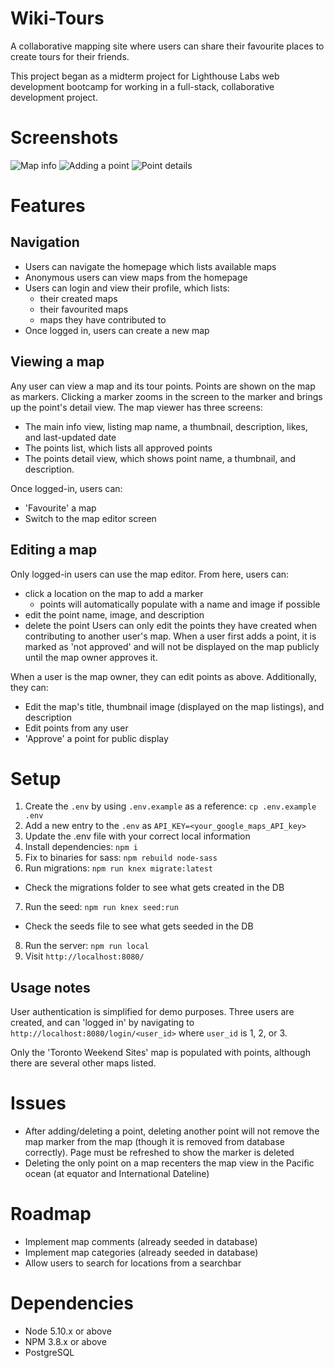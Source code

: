 # Wiki-Tours
A collaborative mapping site where users can share their favourite places to create tours for their friends.

This project began as a midterm project for Lighthouse Labs web development bootcamp for working in a full-stack, collaborative development project.

# Screenshots
![Map info](/docs/3-map.png)
![Adding a point](/docs/4-add.png)
![Point details](/docs/5-point.png)

# Features
## Navigation
- Users can navigate the homepage which lists available maps
- Anonymous users can view maps from the homepage
- Users can login and view their profile, which lists:
  - their created maps
  - their favourited maps
  - maps they have contributed to
- Once logged in, users can create a new map

## Viewing a map
Any user can view a map and its tour points. Points are shown on the map as markers. Clicking a marker zooms in the screen to the marker and brings up the point's detail view.
The map viewer has three screens:
- The main info view, listing map name, a thumbnail, description, likes, and last-updated date
- The points list, which lists all approved points
- The points detail view, which shows point name, a thumbnail, and description. 

Once logged-in, users can:
- 'Favourite' a map
- Switch to the map editor screen

## Editing a map
Only logged-in users can use the map editor. From here, users can:
- click a location on the map to add a marker
  - points will automatically populate with a name and image if possible
- edit the point name, image, and description
- delete the point
Users can only edit the points they have created when contributing to another user's map. When a user first adds a point, it is marked as 'not approved' and will not be displayed on the map publicly until the map owner approves it.

When a user is the map owner, they can edit points as above. Additionally, they can:
- Edit the map's title, thumbnail image (displayed on the map listings), and description
- Edit points from any user
- 'Approve' a point for public display

# Setup
1. Create the `.env` by using `.env.example` as a reference: `cp .env.example .env`
2. Add a new entry to the `.env` as `API_KEY=<your_google_maps_API_key>`
3. Update the .env file with your correct local information
4. Install dependencies: `npm i`
5. Fix to binaries for sass: `npm rebuild node-sass`
6. Run migrations: `npm run knex migrate:latest`
  - Check the migrations folder to see what gets created in the DB
7. Run the seed: `npm run knex seed:run`
  - Check the seeds file to see what gets seeded in the DB
8. Run the server: `npm run local`
9. Visit `http://localhost:8080/`

## Usage notes
User authentication is simplified for demo purposes. Three users are created, and can 'logged in' by navigating to `http://localhost:8080/login/<user_id>` where `user_id` is 1, 2, or 3.

Only the 'Toronto Weekend Sites' map is populated with points, although there are several other maps listed.

# Issues
- After adding/deleting a point, deleting another point will not remove the map marker from the map (though it is removed from database correctly). Page must be refreshed to show the marker is deleted
- Deleting the only point on a map recenters the map view in the Pacific ocean (at equator and International Dateline)

# Roadmap
- Implement map comments (already seeded in database)
- Implement map categories (already seeded in database)
- Allow users to search for locations from a searchbar

# Dependencies
- Node 5.10.x or above
- NPM 3.8.x or above
- PostgreSQL
